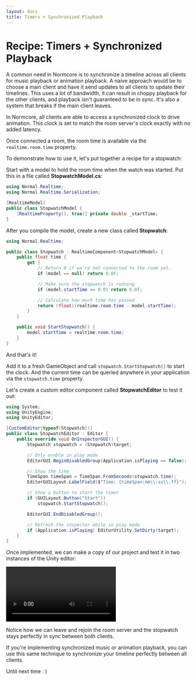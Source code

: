 ```yaml
---
layout: docs
title: Timers + Synchronized Playback
---
```

# Recipe: Timers + Synchronized Playback

A common need in Normcore is to synchronize a timeline across all clients for music playback or animation playback. A naive approach would be to choose a main client and have it send updates to all clients to update their timelines. This uses a lot of bandwidth, it can result in choppy playback for the other clients, and playback isn't guaranteed to be in sync. It's also a system that breaks if the main client leaves.

In Normcore, all clients are able to access a synchronized clock to drive animation. This clock is set to match the room server's clock exactly with no added latency.

Once connected a room, the room time is available via the `realtime.room.time` property.

To demonstrate how to use it, let's put together a recipe for a stopwatch:

Start with a model to hold the room time when the watch was started. Put this in a file called **StopwatchModel.cs**:

```csharp
using Normal.Realtime;
using Normal.Realtime.Serialization;

[RealtimeModel]
public class StopwatchModel {
    [RealtimeProperty(1, true)] private double _startTime;
}
```

After you compile the model, create a new class called **Stopwatch**:

```csharp
using Normal.Realtime;

public class Stopwatch : RealtimeComponent<StopwatchModel> {
    public float time {
        get {
            // Return 0 if we're not connected to the room yet.
            if (model == null) return 0.0f;

            // Make sure the stopwatch is running
            if (model.startTime == 0.0) return 0.0f;

            // Calculate how much time has passed
            return (float)(realtime.room.time - model.startTime);
        }
    }

    public void StartStopwatch() {
        model.startTime = realtime.room.time;
    }
}
```

And that's it!

Add it to a fresh GameObject and call `stopwatch.StartStopwatch()` to start the clock. And the current time can be queried anywhere in your application via the `stopwatch.time` property.

Let's create a custom editor component called **StopwatchEditor** to test it out:

```csharp
using System;
using UnityEngine;
using UnityEditor;

[CustomEditor(typeof(Stopwatch))]
public class StopwatchEditor : Editor {
    public override void OnInspectorGUI() {
        Stopwatch stopwatch = (Stopwatch)target;

        // Only enable in play mode
        EditorGUI.BeginDisabledGroup(Application.isPlaying == false);

        // Show the time
        TimeSpan timeSpan = TimeSpan.FromSeconds(stopwatch.time);
        EditorGUILayout.LabelField($"Time: {timeSpan:mm\\:ss\\.ff}");

        // Show a button to start the timer
        if (GUILayout.Button("Start"))
            stopwatch.StartStopwatch();

        EditorGUI.EndDisabledGroup();

        // Refresh the inspector while in play mode
        if (Application.isPlaying) EditorUtility.SetDirty(target);
    }
}
```

Once implemented, we can make a copy of our project and test it in two instances of the Unity editor:

![](./timers-and-synchronized-playback/stopwatch-test.mp4)

Notice how we can leave and rejoin the room server and the stopwatch stays perfectly in sync between both clients.

If you're implementing synchronized music or animation playback, you can use this same technique to synchronize your timeline perfectly between all clients.

Until next time : )
